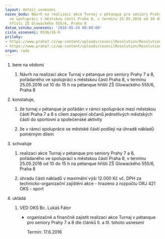```yaml
---
layout: detail_usneseni
nazev_bodu: Návrh na realizaci akce Turnaj v pétanque pro seniory Prahy 7 a 8, pořádaného
  ve spolupráci s městskou částí Praha 8, v termínu 25.05.2016 od 10 do 15 h na pétanque
  hřišti ZŠ Glowackého 555/6, Praha 8
datum_vzniku_usneseni: '2016-05-24 00:00:00'
cislo_usneseni: 0536/16-R
prilohy:
- https://www.praha7.cz/wp-content/uploads/councilResolution/Resolutions/27757/export/D_Petanque_P7_P8_V~63777.doc
- https://www.praha7.cz/wp-content/uploads/councilResolution/Resolutions/27757/export/export~298613.pdf
organ: rada
---
```

<OL class=urzList_view id=urzList>
<LI class=urzClass1><SPAN name="1">bere na vědomí</SPAN> 
<OL class=urzOlClass>
<LI class=urzClass2 style="TEXT-ALIGN: left"><SPAN>
<P>Návrh na realizaci akce Turnaj v pétanque pro seniory Prahy 7 a 8, pořádaného ve spolupráci s městskou částí Praha 8, v termínu 25.05.2016 od 10 do 15 h na pétanque hřišti ZŠ Glowackého 555/6, Praha 8</P></SPAN></LI></OL></LI>
<LI class=urzClass1><SPAN name="50">konstatuje,</SPAN> 
<OL class=urzOlClass>
<LI class=urzClass2 style="TEXT-ALIGN: left"><SPAN>
<P>že turnaj v pétanque je pořádán v rámci spolupráce mezi městskou částí Praha 7 a 8 s cílem zapojení občanů jednotlivých městských částí do sportovní a společenské aktivity</P></SPAN></LI>
<LI class=urzClass2 style="TEXT-ALIGN: left"><SPAN>
<P>že v rámci spolupráce se městské části podílejí na úhradě nákladů poměrným dílem</P></SPAN></LI></OL></LI>
<LI class=urzClass1><SPAN name="24">schvaluje</SPAN> 
<OL class=urzOlClass>
<LI class=urzClass2 style="TEXT-ALIGN: left"><SPAN>
<P>realizaci akce Turnaj v pétanque pro seniory Prahy 7 a 8, pořádaného ve spolupráci s městskou částí Praha 8, v termínu 25.05.2016 od 10 do 15 h na pétanque hřišti ZŠ Glowackého 555/6, Praha 8</P></SPAN></LI>
<LI class=urzClass2 style="TEXT-ALIGN: left"><SPAN>
<P>úhradu části nákladů v maximální výši 12.000 Kč vč. DPH za technicko-organizační zajištění akce - hrazeno z rozpočtu&nbsp;ORJ 421 OKS - sport</P></SPAN></LI></OL></LI>
<LI class=urzClass1 id=urzUkoly><SPAN name="1">ukládá</SPAN>
<OL class=urzOlClass>
<LI class=urzClass2><SPAN>
<P>VED OKS Bc. Lukáš Fátor</P></SPAN>
<UL class=urzUlClass>
<LI class=urzClass3><SPAN>
<P>organizačně a finančně zajistit realizaci akce Turnaj v pétanque pro seniory Prahy 7 a 8 dle článků II. a III. tohoto usnesení</P></SPAN><SPAN class=urzUkolTermin>Termín:&nbsp;17.6.2016</SPAN></LI></UL></LI></OL></LI></OL>